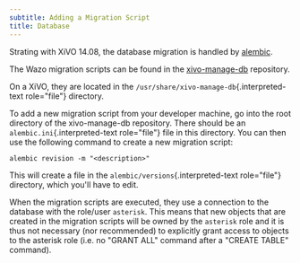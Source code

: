 ```yaml
---
subtitle: Adding a Migration Script
title: Database
---
```


Strating with XiVO 14.08, the database migration is handled by
[alembic](http://alembic.readthedocs.org).

The Wazo migration scripts can be found in the
[xivo-manage-db](https://github.com/wazo-platform/xivo-manage-db)
repository.

On a XiVO, they are located in the
`/usr/share/xivo-manage-db`{.interpreted-text role="file"} directory.

To add a new migration script from your developer machine, go into the
root directory of the xivo-manage-db repository. There should be an
`alembic.ini`{.interpreted-text role="file"} file in this directory. You
can then use the following command to create a new migration script:

    alembic revision -m "<description>"

This will create a file in the `alembic/versions`{.interpreted-text
role="file"} directory, which you\'ll have to edit.

When the migration scripts are executed, they use a connection to the
database with the role/user `asterisk`. This means that new objects that
are created in the migration scripts will be owned by the `asterisk`
role and it is thus not necessary (nor recommended) to explicitly grant
access to objects to the asterisk role (i.e. no \"GRANT ALL\" command
after a \"CREATE TABLE\" command).
